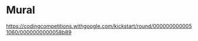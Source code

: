 # Mural
https://codingcompetitions.withgoogle.com/kickstart/round/0000000000051060/0000000000058b89
